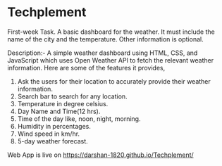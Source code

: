 # Techplement
First-week Task.
A basic dashboard for the weather. It must include the name of the city and the temperature. Other information is optional.

Description:-
A simple weather dashboard using HTML, CSS, and JavaScript which uses Open Weather API to fetch the relevant weather information. 
Here are some of the features it provides,
1. Ask the users for their location to accurately provide their weather information.
2. Search bar to search for any location.
3. Temperature in degree celsius.
4. Day Name and Time(12 hrs).
5. Time of the day like, noon, night, morning.
6. Humidity in percentages.
7. Wind speed in km/hr.
8. 5-day weather forecast.

Web App is live on https://darshan-1820.github.io/Techplement/

